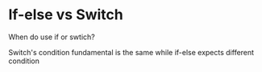 # If-else vs Switch

When do use if or swtich?

Switch's condition fundamental is the same while if-else expects different condition